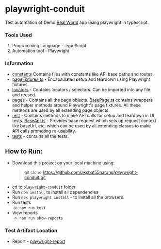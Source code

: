 # playwright-conduit
Test automation of Demo [Real World](https://demo.realworld.io/#/) app using playwright in typescript.

### Tools Used
1. Programming Language - TypeScript
2. Automation tool - Playwright

### Information

- [constants](/constants/) Contains files with constants like API base paths and routes.
- [pageFixtures.ts](/fixtures/pageFixtures.ts) - Encapsulated setup and teardown using Playwright fixtures. 
- [locators](/locators/) - Contains locators / selectors. Can be imported into any file and reused.
- [pages](/pages/) - Contains all the page objects. [BasePage.ts](/pages/BasePage.ts) contains wrappers and helper 
   methods around Playwright's page fixtures. All these methods are used by all extending page objects.
- [rest](/rest/) - Contains methods to make API calls for setup and teardown in UI tests. 
  [BaseApi.ts](./rest/BaseApi.ts) - Provides base request which sets up request context like baseUrl, etc.
   which can be used by all extending classes to make API calls promoting re-usability.
- [tests](/tests/) - contains all the tests.

## How to Run:
-  Download this project on your local machine using: 
   > git clone https://github.com/akshat55narang/playwright-conduit.git
- cd to `playwright-conduit` folder
- Run `npm install` to install all dependencies
- Run `npx playwright install` - to install all the browsers.
- Run tests
  - `npm run test`
- View reports
  - `npm run show-reports`

### Test Artifact Location
- Report - [playwright-report](/playwright-report/)


